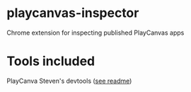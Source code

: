 # playcanvas-inspector
Chrome extension for inspecting published PlayCanvas apps

# Tools included
PlayCanva Steven's devtools ([see readme](playcanvas-devtools/readme.md))